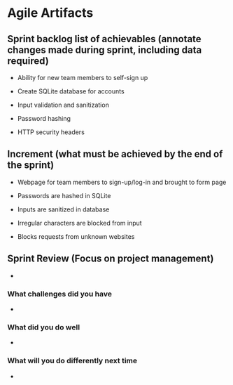 # Agile Artifacts

## Sprint backlog list of achievables (annotate changes made during sprint, including data required)

- Ability for new team members to self-sign up

- Create SQLite database for accounts

- Input validation and sanitization

- Password hashing

- HTTP security headers

## Increment (what must be achieved by the end of the sprint)

- Webpage for team members to sign-up/log-in and brought to form page

- Passwords are hashed in SQLite

- Inputs are sanitized in database

- Irregular characters are blocked from input

- Blocks requests from unknown websites

## Sprint Review (Focus on project management)

-

### What challenges did you have

-

### What did you do well

-

### What will you do differently next time

-
